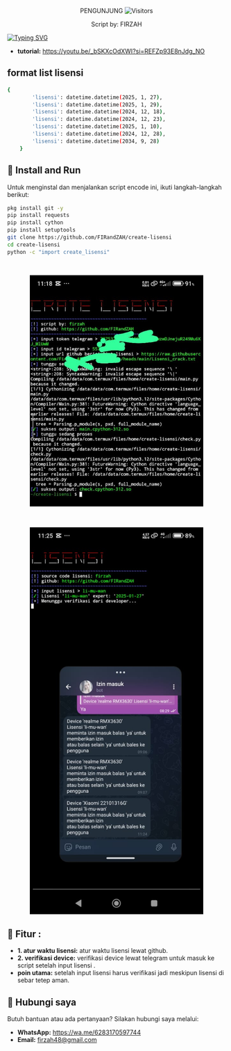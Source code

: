 
<p align="center"> 
 PENGUNJUNG 

 <img src="https://profile-counter.glitch.me/FIRandZAH/count.svg" alt="Visitors">
</p>

<p align="center">
  Script by: FIRZAH
</p>

[![Typing SVG](https://readme-typing-svg.demolab.com?font=Fira+Code&pause=1000&color=00FF00&background=31FF9400&width=435&lines=Script+create+lisensi+Code+Python)](https://git.io/typing-svg)
* **tutorial:** https://youtu.be/_bSKXcOdXWI?si=REFZp93E8nJdg_NO 
## format list lisensi 
```sh
{
        'lisensi': datetime.datetime(2025, 1, 27),
        'lisensi': datetime.datetime(2025, 1, 29),
        'lisensi': datetime.datetime(2024, 12, 18),
        'lisensi': datetime.datetime(2024, 12, 23),
        'lisensi': datetime.datetime(2025, 1, 10),
        'lisensi': datetime.datetime(2024, 12, 28),
        'lisensi': datetime.datetime(2034, 9, 28)
    }

```

## 🚀 Install and Run

Untuk menginstal dan menjalankan script encode ini, ikuti langkah-langkah berikut:

```sh
pkg install git -y
pip install requests
pip install cython
pip install setuptools
git clone https://github.com/FIRandZAH/create-lisensi
cd create-lisensi
python -c "import create_lisensi"
```

<br>
<p align="center">
  <img src="foto.jpg" alt="Screenshot" width="400"/>
</p>

<br>
<p align="center">
  <img src="foto2.jpg" alt="Screenshot" width="400"/>
</p>

## 🔧 Fitur :

- **1. atur waktu lisensi:** atur waktu lisensi lewat github.
- **2. verifikasi device:** verifikasi device lewat telegram untuk masuk ke script setelah input lisensi .
- **poin utama:** setelah input lisensi harus verifikasi jadi meskipun lisensi di sebar tetep aman.

##  🤝  Hubungi saya

Butuh bantuan atau ada pertanyaan?  Silakan hubungi saya melalui:

* **WhatsApp:** https://wa.me/6283170597744
* **Email:** [firzah48@gmail.com](mailto:firzah48@gmail.com) 


